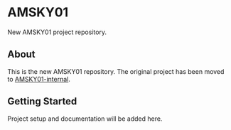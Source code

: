 # AMSKY01

New AMSKY01 project repository.

## About

This is the new AMSKY01 repository. The original project has been moved to [AMSKY01-internal](https://github.com/roman-dvorak/AMSKY01-internal).

## Getting Started

Project setup and documentation will be added here.
